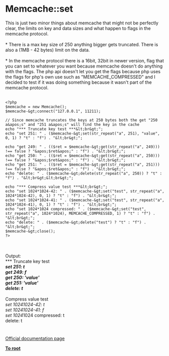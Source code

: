# Memcache::set



This is just two minor things about memcache that might not be perfectly clear, the limits on key and data sizes and what happen to flags in the memcache protocol.<br><br>* There is a max key size of 250 anything bigger gets truncated. There is also a (1MB - 42 bytes) limit on the data.<br><br>* In the memcache protocol there is a 16bit, 32bit in newer version, flag that you can set to whatever you want because memcache doesn&apos;t do anything with the flags. The php api doesn&apos;t let you get the flags because php uses the flags for php&apos;s own use such as "MEMCACHE_COMPRESSED" and I decided to test if it was doing something because it wasn&apos;t part of the memcache protocol.<br><br>

```
<?php
$memcache = new Memcache();
$memcache-&gt;connect("127.0.0.1", 11211);

// Since memcache truncates the keys at 250 bytes both the get "250 a&apos;s" and "251 a&apos;s" will find the key in the cache
echo "*** Truncate key test ***&lt;br&gt;";
echo "set 251: " . ($memcache-&gt;set(str_repeat("a", 251), "value", 0, 1) ? "t" : "f") . "&lt;br&gt;";

echo "get 249: " . (($ret = $memcache-&gt;get(str_repeat("a", 249))) !== false ? "&apos;$ret&apos;" : "f") . "&lt;br&gt;";
echo "get 250: " . (($ret = $memcache-&gt;get(str_repeat("a", 250))) !== false ? "&apos;$ret&apos;" : "f") . "&lt;br&gt;";
echo "get 251: " . (($ret = $memcache-&gt;get(str_repeat("a", 251))) !== false ? "&apos;$ret&apos;" : "f") . "&lt;br&gt;";
echo "delete: " . ($memcache-&gt;delete(str_repeat("a", 250)) ? "t" : "f") . "&lt;br&gt;&lt;br&gt;";

echo "*** Compress value test ***&lt;br&gt;";
echo "set 1024*1024-42: " . ($memcache-&gt;set("test", str_repeat("a", 1024*1024-42), 0, 1) ? "t" : "f") . "&lt;br&gt;";
echo "set 1024*1024-41: " . ($memcache-&gt;set("test", str_repeat("a", 1024*1024-41), 0, 1) ? "t" : "f") . "&lt;br&gt;";
echo "set 1024*1024 compressed: " . ($memcache-&gt;set("test", str_repeat("a", 1024*1024), MEMCACHE_COMPRESSED, 1) ? "t" : "f") . "&lt;br&gt;";
echo "delete: " . ($memcache-&gt;delete("test") ? "t" : "f") . "&lt;br&gt;";
$memcache-&gt;close();
?>
```
<br><br>Output:<br>*** Truncate key test ***<br>set 251: t<br>get 249: f<br>get 250: &apos;value&apos;<br>get 251: &apos;value&apos;<br>delete: t<br><br>*** Compress value test ***<br>set 1024*1024-42: t<br>set 1024*1024-41: f<br>set 1024*1024 compressed: t<br>delete: t  

#

[Official documentation page](https://www.php.net/manual/en/memcache.set.php)

**[To root](/README.md)**